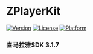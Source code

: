 # ZPlayerKit

[![Version](https://img.shields.io/cocoapods/v/ZPushKit.svg?style=flat)](http://cocoapods.org/pods/ZPushKit)
[![License](https://img.shields.io/cocoapods/l/ZPushKit.svg?style=flat)](http://cocoapods.org/pods/ZPushKit)
[![Platform](https://img.shields.io/cocoapods/p/ZPushKit.svg?style=flat)](http://cocoapods.org/pods/ZPushKit)

### 喜马拉雅SDK 3.1.7
